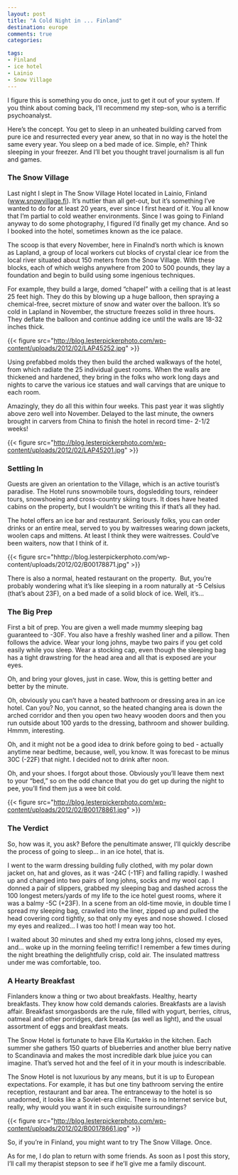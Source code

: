 ```yaml
---
layout: post
title: "A Cold Night in ... Finland"
destination: europe
comments: true
categories:

tags:
- Finland
- ice hotel
- Lainio
- Snow Village
---
```

I figure this is something you do once, just to get it out of your system. If you think about coming back, I’ll recommend my step-son, who is a terrific psychoanalyst.

Here’s the concept. You get to sleep in an unheated building carved from pure ice and resurrected every year anew, so that in no way is the hotel the same every year. You sleep on a bed made of ice. Simple, eh? Think sleeping in your freezer. And I’ll bet you thought travel journalism is all fun and games.

<h3>The Snow Village</h3>
Last night I slept in The Snow Village Hotel located in Lainio, Finland (<a href="http://www.snowvillage.fi">www.snowvillage.fi</a>). It’s nuttier than all get-out, but it’s something I’ve wanted to do for at least 20 years, ever since I first heard of it. You all know that I’m partial to cold weather environments. Since I was going to Finland anyway to do some photography, I figured I’d finally get my chance. And so I booked into the hotel, sometimes known as the ice palace.

The scoop is that every November, here in Finalnd’s north which is known as Lapland, a group of local workers cut blocks of crystal clear ice from the local river situated about 150 meters from the Snow Village. With these blocks, each of which weighs anywhere from 200 to 500 pounds, they lay a foundation and begin to build using some ingenious techniques.

For example, they build a large, domed “chapel” with a ceiling that is at least 25 feet high. They do this by blowing up a huge balloon, then spraying a chemical-free, secret mixture of snow and water over the balloon. It’s so cold in Lapland in November, the structure freezes solid in three hours. They deflate the balloon and continue adding ice until the walls are 18-32 inches thick.

{{< figure src="http://blog.lesterpickerphoto.com/wp-content/uploads/2012/02/LAP45252.jpg" >}}

Using prefabbed molds they then build the arched walkways of the hotel, from which radiate the 25 individual guest rooms. When the walls are thickened and hardened, they bring in the folks who work long days and nights to carve the various ice statues and wall carvings that are unique to each room.

Amazingly, they do all this within four weeks. This past year it was slightly above zero well into November. Delayed to the last minute, the owners brought in carvers from China to finish the hotel in record time- 2-1/2 weeks!

{{< figure src="http://blog.lesterpickerphoto.com/wp-content/uploads/2012/02/LAP45201.jpg" >}}

<h3>Settling In</h3>
Guests are given an orientation to the Village, which is an active tourist’s paradise. The Hotel runs snowmobile tours, dogsledding tours, reindeer tours, snowshoeing and cross-country skiing tours. It does have heated cabins on the property, but I wouldn’t be writing this if that’s all they had.

The hotel offers an ice bar and restaurant. Seriously folks, you can order drinks or an entire meal, served to you by waitresses wearing down jackets, woolen caps and mittens. At least I think they were waitresses. Could’ve been waiters, now that I think of it.

{{< figure src="hhttp://blog.lesterpickerphoto.com/wp-content/uploads/2012/02/B00178871.jpg" >}}

There is also a normal, heated restaurant on the property.  But, you’re probably wondering what it’s like sleeping in a room naturally at -5 Celsius (that’s about 23F), on a bed made of a solid block of ice. Well, it’s…

<h3>The Big Prep</h3>
First a bit of prep. You are given a well made mummy sleeping bag guaranteed to -30F. You also have a freshly washed liner and a pillow. Then follows the advice. Wear your long johns, maybe two pairs if you get cold easily while you sleep. Wear a stocking cap, even though the sleeping bag has a tight drawstring for the head area and all that is exposed are your eyes.

Oh, and bring your gloves, just in case. Wow, this is getting better and better by the minute.

Oh, obviously you can’t have a heated bathroom or dressing area in an ice hotel. Can you? No, you cannot, so the heated changing area is down the arched corridor and then you open two heavy wooden doors and then you run outside about 100 yards to the dressing, bathroom and shower building. Hmmm, interesting.

Oh, and it might not be a good idea to drink before going to bed - actually anytime near bedtime, because, well, you know. It was forecast to be minus 30C (-22F) that night. I decided not to drink after noon.

Oh, and your shoes. I forgot about those. Obviously you’ll leave them next to your “bed,” so on the odd chance that you do get up during the night to pee, you’ll find them jus a wee bit cold.

{{< figure src="http://blog.lesterpickerphoto.com/wp-content/uploads/2012/02/B00178861.jpg" >}}

<h3>The Verdict</h3>
So, how was it, you ask? Before the penultimate answer, I’ll quickly describe the process of going to sleep... in an ice hotel, that is.

I went to the warm dressing building fully clothed, with my polar down jacket on, hat and gloves, as it was -24C (-11F) and falling rapidly. I washed up and changed into two pairs of long johns, socks and my wool cap. I donned a pair of slippers, grabbed my sleeping bag and dashed across the 100 longest meters/yards of my life to the ice hotel guest rooms, where it was a balmy -5C (+23F). In a scene from an old-time movie, in double time I spread my sleeping bag, crawled into the liner, zipped up and pulled the head covering cord tightly, so that only my eyes and nose showed. I closed my eyes and realized… I was too hot! I mean way too hot.

I waited about 30 minutes and shed my extra long johns, closed my eyes, and... woke up in the morning feeling terrific! I remember a few times during the night breathing the delightfully crisp, cold air. The insulated mattress under me was comfortable, too.
<h3>A Hearty Breakfast</h3>
Finlanders know a thing or two about breakfasts. Healthy, hearty breakfasts. They know how cold demands calories. Breakfasts are a lavish affair. Breakfast smorgasbords are the rule, filled with yogurt, berries, citrus, oatmeal and other porridges, dark breads (as well as light), and the usual assortment of eggs and breakfast meats.

The Snow Hotel is fortunate to have Ella Kurtakko in the kitchen. Each summer she gathers 150 quarts of blueberries and another blue berry native to Scandinavia and makes the most incredible dark blue juice you can imagine. That’s served hot and the feel of it in your mouth is indescribable.

The Snow Hotel is not luxurious by any means, but it is up to European expectations. For example, it has but one tiny bathroom serving the entire reception, restaurant and bar area. The entranceway to the hotel is so unadorned, it looks like a Soviet-era clinic. There is no Internet service but, really, why would you want it in such exquisite surroundings?

{{< figure src="http://blog.lesterpickerphoto.com/wp-content/uploads/2012/02/B00178661.jpg" >}}

So, if you’re in Finland, you might want to try The Snow Village. Once.

As for me, I do plan to return with some friends. As soon as I post this story, I’ll call my therapist stepson to see if he’ll give me a family discount.
